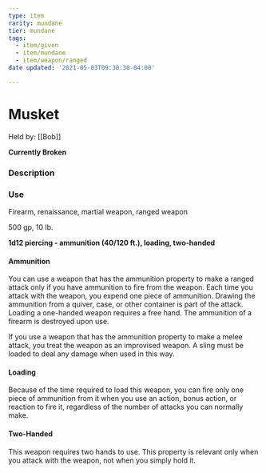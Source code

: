 ```yaml
---
type: item
rarity: mundane
tier: mundane
tags:
  - item/given
  - item/mundane
  - item/weapon/ranged
date updated: '2021-05-03T09:30:30-04:00'

---
```


# Musket

Held by: [[Bob]]

**Currently Broken**

### Description

### Use

Firearm, renaissance, martial weapon, ranged weapon

500 gp, 10 lb.

**1d12 piercing - ammunition (40/120 ft.), loading, two-handed**

#### **Ammunition**

You can use a weapon that has the ammunition property to make a ranged attack only if you have ammunition to fire from the weapon. Each time you attack with the weapon, you expend one piece of ammunition. Drawing the ammunition from a quiver, case, or other container is part of the attack. Loading a one-handed weapon requires a free hand. The ammunition of a firearm is destroyed upon use.

If you use a weapon that has the ammunition property to make a melee attack, you treat the weapon as an improvised weapon. A sling must be loaded to deal any damage when used in this way.

#### **Loading**

Because of the time required to load this weapon, you can fire only one piece of ammunition from it when you use an action, bonus action, or reaction to fire it, regardless of the number of attacks you can normally make.

#### **Two-Handed**

This weapon requires two hands to use. This property is relevant only when you attack with the weapon, not when you simply hold it.
